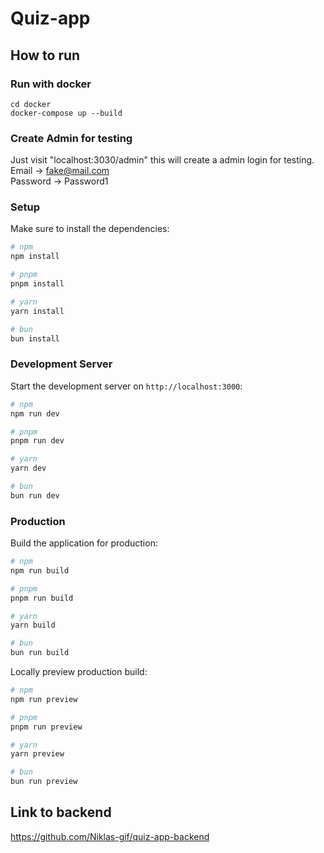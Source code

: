 # Quiz-app

## How to run

### Run with docker

```cd docker```\
```docker-compose up --build```

### Create Admin for testing

Just visit "localhost:3030/admin" this will create a admin login for testing.\
Email    -> fake@mail.com\
Password -> Password1



### Setup

Make sure to install the dependencies:

```bash
# npm
npm install

# pnpm
pnpm install

# yarn
yarn install

# bun
bun install
```

### Development Server

Start the development server on `http://localhost:3000`:

```bash
# npm
npm run dev

# pnpm
pnpm run dev

# yarn
yarn dev

# bun
bun run dev
```

### Production

Build the application for production:

```bash
# npm
npm run build

# pnpm
pnpm run build

# yarn
yarn build

# bun
bun run build
```

Locally preview production build:

```bash
# npm
npm run preview

# pnpm
pnpm run preview

# yarn
yarn preview

# bun
bun run preview
```

## Link to backend

https://github.com/Niklas-gif/quiz-app-backend